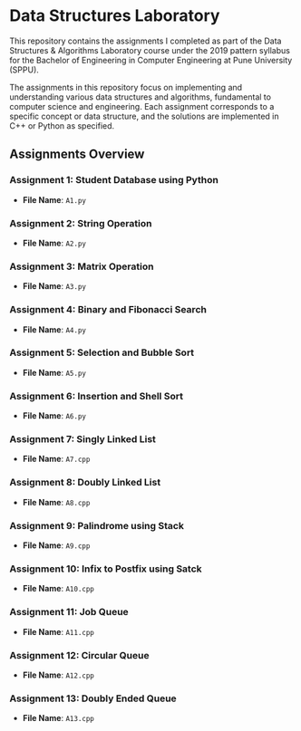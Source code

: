 # Data Structures Laboratory

This repository contains the assignments I completed as part of the Data Structures & Algorithms Laboratory course under the 2019 pattern syllabus for the Bachelor of Engineering in Computer Engineering at Pune University (SPPU).

The assignments in this repository focus on implementing and understanding various data structures and algorithms, fundamental to computer science and engineering. Each assignment corresponds to a specific concept or data structure, and the solutions are implemented in C++ or Python as specified.

## Assignments Overview

### Assignment 1: Student Database using Python
- **File Name**: `A1.py`

### Assignment 2: String Operation
- **File Name**: `A2.py`

### Assignment 3: Matrix Operation
- **File Name**: `A3.py`

### Assignment 4: Binary and Fibonacci Search
- **File Name**: `A4.py`

### Assignment 5: Selection and Bubble Sort
- **File Name**: `A5.py`

### Assignment 6: Insertion and Shell Sort
- **File Name**: `A6.py`

### Assignment 7: Singly Linked List
- **File Name**: `A7.cpp`

### Assignment 8: Doubly Linked List
- **File Name**: `A8.cpp`

### Assignment 9: Palindrome using Stack
- **File Name**: `A9.cpp`

### Assignment 10: Infix to Postfix using Satck
- **File Name**: `A10.cpp`

### Assignment 11: Job Queue
- **File Name**: `A11.cpp`

### Assignment 12: Circular Queue
- **File Name**: `A12.cpp`

### Assignment 13: Doubly Ended Queue
- **File Name**: `A13.cpp`
